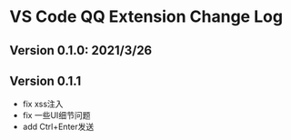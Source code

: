 # VS Code QQ Extension Change Log

## Version 0.1.0: 2021/3/26

## Version 0.1.1

* fix xss注入
* fix 一些UI细节问题
* add Ctrl+Enter发送

